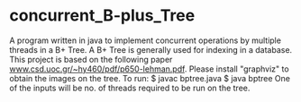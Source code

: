 # concurrent_B-plus_Tree
A program written in java to implement concurrent operations by multiple threads in a B+ Tree.
A B+ Tree is generally used for indexing in a database. This project is based on the following paper www.csd.uoc.gr/~hy460/pdf/p650-lehman.pdf. Please install "graphviz" to obtain the images on the tree.
To run:
	$ javac bptree.java
	$ java bptree
One of the inputs will be no. of threads required to be run on the tree.
